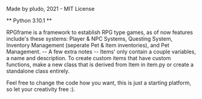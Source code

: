Made by pludo, 2021 - MIT License

** Python 3.10.1 **

RPGframe is a framework to establish RPG type games, as of now
features include's these systems:
Player & NPC Systems,
Questing System,
Inventory Management (seperate Pet & Item inventories),
and Pet Management.
-- A few extra notes -- 
Items' only contain a couple variables, a name and description. To create custom items that have custom functions,
make a new class that is derived from Item in item.py or create a standalone class entirely.

Feel free to change the code how you want, this is just a starting platform, so let your creativity free :).

